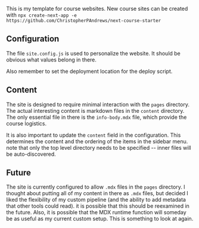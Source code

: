 This is my template for course websites. New course sites can be created with `npx create-next-app -e https://github.com/ChristopherPAndrews/next-course-starter`

## Configuration

The file `site.config.js` is used to personalize the website. It should be obvious what values belong in there.

Also remember to set the deployment location for the deploy script.

## Content

The site is designed to require minimal interaction with the `pages` directory. The actual interesting content is markdown files in the `content` directory. The only essential file in there is the `info-body.mdx` file, which provide the course logistics.

It is also important to update the `content` field in the configuration. This determines the content and the ordering of the items in the sidebar menu. note that only the top level directory needs to be specified -- inner files will be auto-discovered.

## Future

The site is currently configured to allow `.mdx` files in the `pages` directory. I thought about putting all of my content in there as `.mdx` files, but decided I liked the flexibility of my custom pipeline (and the ability to add metadata that other tools could read). it is possible that this should be reexamined in the future. Also, it is possible that the MDX runtime function will someday be as useful as my current custom setup. This is something to look at again.
